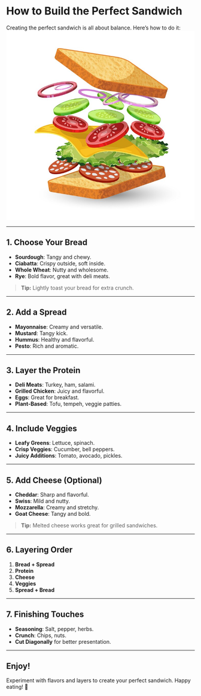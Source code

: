 # How to Build the Perfect Sandwich

Creating the perfect sandwich is all about balance. Here’s how to do it:
![alt text](image.png)

---

## 1. Choose Your Bread

- **Sourdough**: Tangy and chewy.
- **Ciabatta**: Crispy outside, soft inside.
- **Whole Wheat**: Nutty and wholesome.
- **Rye**: Bold flavor, great with deli meats.

> **Tip:** Lightly toast your bread for extra crunch.

---

## 2. Add a Spread

- **Mayonnaise**: Creamy and versatile.
- **Mustard**: Tangy kick.
- **Hummus**: Healthy and flavorful.
- **Pesto**: Rich and aromatic.

---

## 3. Layer the Protein

- **Deli Meats**: Turkey, ham, salami.
- **Grilled Chicken**: Juicy and flavorful.
- **Eggs**: Great for breakfast.
- **Plant-Based**: Tofu, tempeh, veggie patties.

---

## 4. Include Veggies

- **Leafy Greens**: Lettuce, spinach.
- **Crisp Veggies**: Cucumber, bell peppers.
- **Juicy Additions**: Tomato, avocado, pickles.

---

## 5. Add Cheese (Optional)

- **Cheddar**: Sharp and flavorful.
- **Swiss**: Mild and nutty.
- **Mozzarella**: Creamy and stretchy.
- **Goat Cheese**: Tangy and bold.

> **Tip:** Melted cheese works great for grilled sandwiches.

---

## 6. Layering Order

1. **Bread + Spread**
2. **Protein**
3. **Cheese**
4. **Veggies**
5. **Spread + Bread**

---

## 7. Finishing Touches

- **Seasoning**: Salt, pepper, herbs.
- **Crunch**: Chips, nuts.
- **Cut Diagonally** for better presentation.

---

## Enjoy!

Experiment with flavors and layers to create your perfect sandwich. Happy eating! 🥪
